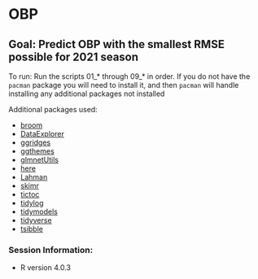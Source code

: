 # OBP

## Goal: Predict OBP with the smallest RMSE possible for 2021 season

To run: Run the scripts 01_* through 09_* in order. If you do not have the `pacman` package you will need to install it, and then `pacman` will handle installing any additional packages not installed 

Additional packages used:
* [broom](https://cran.r-project.org/web/packages/broom/vignettes/broom.html)
* [DataExplorer](https://cran.r-project.org/web/packages/DataExplorer/vignettes/dataexplorer-intro.html)
* [ggridges](https://cran.r-project.org/package=ggridges/vignettes/introduction.html)
* [ggthemes](https://yutannihilation.github.io/allYourFigureAreBelongToUs/ggthemes/)
* [glmnetUtils](https://cran.r-project.org/web/packages/glmnetUtils/vignettes/intro.html)
* [here](https://cran.r-project.org/web/packages/here/vignettes/here.html)
* [Lahman](https://cran.r-project.org/web/packages/Lahman/Lahman.pdf)
* [skimr](https://cran.r-project.org/web/packages/skimr/vignettes/skimr.html)
* [tictoc](https://cran.r-project.org/package=tictoc)
* [tidylog](https://cran.r-project.org/web/packages/tidylog/readme/README.html)
* [tidymodels](https://www.tidymodels.org/)
* [tidyverse](https://www.tidyverse.org/)
* [tsibble](https://tsibble.tidyverts.org/)

### Session Information:
* R version 4.0.3
